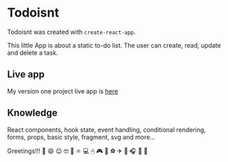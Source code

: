 # Todoisnt

Todoisnt was created with `create-react-app`.

This little App is about a static to-do list.
The user can create, read, update and delete a task.

## Live app

My version one project live app is [here](https://todoisnt-marcc.netlify.app/)

## Knowledge

React components, hook state, event handling, conditional rendering, forms, props, basic style, fragment, svg and more...

Greetings!!! 🙂 😄 😉 🤓 🙏 ⚛ 💻 🖱 🎮 🚴 ⚽ ✈ 🎸 🎧 🎵 🎹
